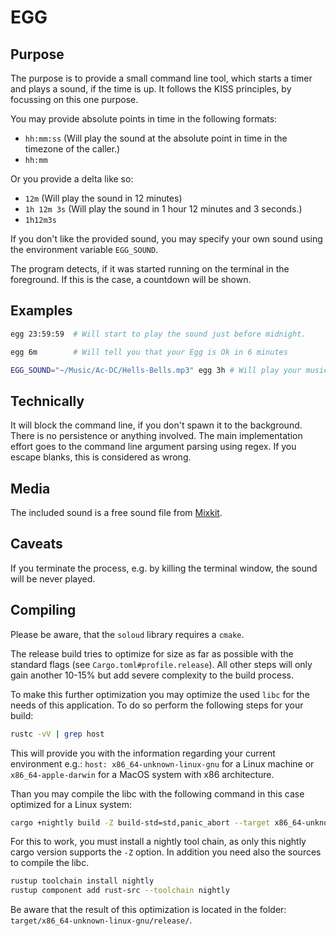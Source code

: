 # EGG

## Purpose
The purpose is to provide a small command line tool, which starts a timer
and plays a sound, if the time is up. It follows the KISS principles, by
focussing on this one purpose.

You may provide absolute points in time in the following formats:
- `hh:mm:ss` (Will play the sound at the absolute point in time in the
  timezone of the caller.)
- `hh:mm`

Or you provide a delta like so:
* `12m` (Will play the sound in 12 minutes)
* `1h 12m 3s` (Will play the sound in 1 hour 12 minutes and 3 seconds.)
* `1h12m3s`

If you don't like the provided sound, you may specify your own sound using
the environment variable `EGG_SOUND`.

The program detects, if it was started running on the terminal in the
foreground. If this is the case, a countdown will be shown.

## Examples

```sh
egg 23:59:59  # Will start to play the sound just before midnight.

egg 6m        # Will tell you that your Egg is Ok in 6 minutes

EGG_SOUND="~/Music/Ac-DC/Hells-Bells.mp3" egg 3h # Will play your music in 3 hours
```

## Technically
It will block the command line, if you don't spawn it to the background.
There is no persistence or anything involved. The main implementation
effort goes to the command line argument parsing using regex. If you
escape blanks, this is considered as wrong.

## Media
The included sound is a free sound file from [Mixkit](https://mixkit.co/free-sound-effects/bell/).

## Caveats
If you terminate the process, e.g. by killing the terminal window, the
sound will be never played.

## Compiling
Please be aware, that the `soloud` library requires a `cmake`.

The release build tries to optimize for size as far as possible with the
standard flags (see `Cargo.toml#profile.release`). All other steps will only
gain another 10-15% but add severe complexity to the build process.

To make this further optimization you may optimize the used `libc` for the
needs of this application. To do so perform the following steps for your
build:

```sh
rustc -vV | grep host
```

This will provide you with the information regarding your current
environment e.g.: `host: x86_64-unknown-linux-gnu` for a Linux machine or
`x86_64-apple-darwin` for a MacOS system with x86 architecture.

Than you may compile the libc with the following command in this case
optimized for a Linux system:

```sh
cargo +nightly build -Z build-std=std,panic_abort --target x86_64-unknown-linux-gnu --release
```

For this to work, you must install a nightly tool chain, as only this
nightly cargo version supports the `-Z` option. In addition you need also
the sources to compile the libc.

```sh
rustup toolchain install nightly
rustup component add rust-src --toolchain nightly
```

Be aware that the result of this optimization is located in the folder:
`target/x86_64-unknown-linux-gnu/release/`.

